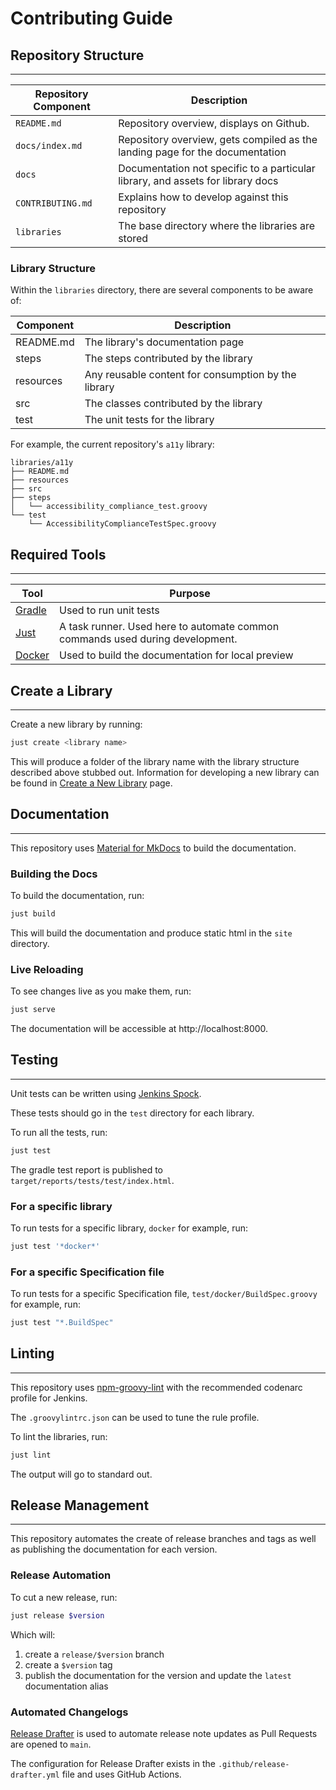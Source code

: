 # Contributing Guide

## Repository Structure
---

| Repository Component | Description                                                                               |
|----------------------|-------------------------------------------------------------------------------------------|
| `README.md`          | Repository overview, displays on Github.                                                  |
| `docs/index.md`      | Repository overview, gets compiled as the landing page for the documentation              |
| `docs`               | Documentation not specific to a particular library, and assets for library docs           |
| `CONTRIBUTING.md`    | Explains how to develop against this repository                                           |
| `libraries`          | The base directory where the libraries are stored                                         |

### Library Structure

Within the `libraries` directory, there are several components to be aware of:

| Component | Description                                         |
|-----------|-----------------------------------------------------|
| README.md | The library's documentation page                    |
| steps     | The steps contributed by the library                |
| resources | Any reusable content for consumption by the library |
| src       | The classes contributed by the library              |
| test      | The unit tests for the library                      |

For example, the current repository's `a11y` library: 

``` text
libraries/a11y
├── README.md
├── resources
├── src
├── steps
│   └── accessibility_compliance_test.groovy
└── test
    └── AccessibilityComplianceTestSpec.groovy
```

## Required Tools
---

| Tool | Purpose |
| ----------- | ----------- |
| [Gradle](https://gradle.org) | Used to run unit tests |
| [Just](https://github.com/casey/just) | A task runner. Used here to automate common commands used during development. |
| [Docker](https://www.docker.com/get-started) | Used to build the documentation for local preview |

## Create a Library
---

Create a new library by running:

```bash
just create <library name>
```

This will produce a folder of the library name with the library structure described above stubbed out.
Information for developing a new library can be found in [Create a New Library](./create-new-library/) page.

## Documentation
--- 

This repository uses [Material for MkDocs](https://squidfunk.github.io/mkdocs-material/) to build the documentation.

### Building the Docs

To build the documentation, run:

``` bash
just build
```

This will build the documentation and produce static html in the `site` directory.

### Live Reloading

To see changes live as you make them, run:

``` bash
just serve
```

The documentation will be accessible at http://localhost:8000.

## Testing
---

Unit tests can be written using [Jenkins Spock](https://github.com/ExpediaGroup/jenkins-spock).

These tests should go in the `test` directory for each library.

To run all the tests, run:

``` bash
just test
```

The gradle test report is published to `target/reports/tests/test/index.html`.

### For a specific library

To run tests for a specific library, `docker` for example, run:

``` bash
just test '*docker*'
```

### For a specific Specification file

To run tests for a specific Specification file, `test/docker/BuildSpec.groovy` for example, run:

``` bash
just test "*.BuildSpec"
```

## Linting
---

This repository uses [npm-groovy-lint](https://github.com/nvuillam/npm-groovy-lint) with the recommended codenarc profile for Jenkins.

The `.groovylintrc.json` can be used to tune the rule profile.

To lint the libraries, run:

``` bash
just lint
```

The output will go to standard out.

## Release Management
---

This repository automates the create of release branches and tags as well as publishing the documentation for each version.

### Release Automation

To cut a new release, run:

``` bash
just release $version
```

Which will:

1. create a `release/$version` branch
2. create a `$version` tag
3. publish the documentation for the version and update the `latest` documentation alias

### Automated Changelogs

[Release Drafter](https://github.com/release-drafter/release-drafter) is used to automate release note updates as Pull Requests are opened to `main`.

The configuration for Release Drafter exists in the `.github/release-drafter.yml` file and uses GitHub Actions.